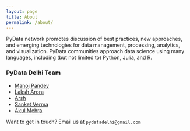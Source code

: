 ```yaml
---
layout: page
title: About
permalink: /about/
---
```

PyData network promotes discussion of best practices, new approaches,
and emerging technologies for data management, processing, analytics, and
visualization. PyData communities approach data science using many languages,
including (but not limited to) Python, Julia, and R.


### PyData Delhi Team

- [Manoj Pandey](mailto:manojpandey1996@gmail.com)
- [Laksh Arora](mailto:laksharora28@gmail.com)
- [Arsh](mailto:programmer.arsh@gmail.com)
- [Sanket Verma](mailto:svsanketverma5@gmail.com)
- [Akul Mehra](mailto:mehra.akul@gmail.com)

Want to get in touch? Email us at `pydatadelhi@gmail.com`

